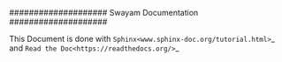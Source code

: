 ####################
Swayam Documentation
####################

This Document is done with `Sphinx<www.sphinx-doc.org/tutorial.html>`_ and `Read the Doc<https://readthedocs.org/>`_

